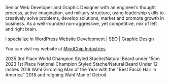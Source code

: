 Senior Web Developer and Graphic Designer with an engineer’s thought process, active imagination, and military structure, using leadership skills to creatively solve problems, develop solutions, market and promote growth in business. As a well-rounded non-aggressive, yet competitive, mix of left and right brain.

I specialize in WordPress Website Development | SEO | Graphic Design

You can visit my website at <a href="https://mindchip.net" title="MindChip Industries | Detroit WordPress" alt="MindChip Industries | Detroit WordPress">MindChip Industries</a>

2025 3rd Place World Champion Styled Stache/Natural Beard under 15cm
2023 1st Place National Champion Styled Stache/Natural Beard Under 12 inches
2018 Wahl Grroming Man of the Year with the "Best Facial Hair in America"
2018 and reigning Wahl Man of Detroit
<!--
**jason-heien/jason-heien** is a ✨ _special_ ✨ repository because its `README.md` (this file) appears on your GitHub profile.

Here are some ideas to get you started:

- 🔭 I’m currently working on ...
- 🌱 I’m currently learning ...
- 👯 I’m looking to collaborate on ...
- 🤔 I’m looking for help with ...
- 💬 Ask me about ...
- 📫 How to reach me: ...
- 😄 Pronouns: ...
- ⚡ Fun fact: ...
-->
